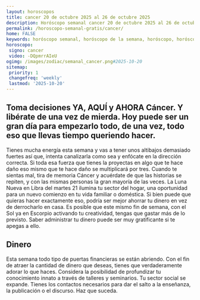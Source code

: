 ```yaml
---
layout: horoscopos
title: cancer 20 de octubre 2025 al 26 de octubre 2025 
description: Horóscopo semanal cancer 20 de octubre 2025 al 26 de octubre 2025. Toma decisiones YA, AQUÍ y AHORA Cáncer. Y libérate de una vez de mierda. Hoy puede ser un gran día para empezarlo todo, de una vez, todo eso que llevas tiempo queriendo hacer.
permalink: /horoscopo-semanal-gratis/cancer/
home: FALSE
keywords: horóscopo semanal, horóscopo de la semana, horóscopo, horóscopo gratis,horóscopos, horóscopo esperanza gracia, horoscopos cancer la semana, horóscopos gratis, Tarot, Astrologia, Zodíaco, cancer, horoscopo gratis, semanal
horoscopo:
 signo: cancer
 video: -DQpmrrAIeU
ogimg: /images/zodiac/semanal_cancer.png#2025-10-20
sitemap:
 priority: 1
 changefreq: 'weekly'
 lastmod: '2025-10-20'
---
```




## Toma decisiones YA, AQUÍ y AHORA Cáncer. Y libérate de una vez de mierda. Hoy puede ser un gran día para empezarlo todo, de una vez, todo eso que llevas tiempo queriendo hacer.

Tienes mucha energía esta semana y vas a tener unos altibajos demasiado fuertes así que, intenta canalizarla como sea y enfócate en la dirección correcta. Si toda esa fuerza que tienes la proyectas en algo que te hace daño eso mismo que te hace daño se multiplicará por tres. 
Cuando te sientas mal, tira de memoria Cáncer y acuérdate de que las historias se repiten, y con las mismas personas la gran mayoría de las veces.
La Luna Nueva en Libra del martes 21 ilumina tu sector del hogar, una oportunidad para un nuevo comienzo en tu vida familiar o doméstica. Si bien puede que quieras hacer exactamente eso, podría ser mejor ahorrar tu dinero en vez de derrocharlo en casa. Es posible que este mismo fin de semana, con el Sol ya en Escorpio activando tu creatividad, tengas que gastar más de lo previsto. Saber administrar tu dinero puede ser muy gratificante si te apegas a ello.

## Dinero

Esta semana todo tipo de puertas financieras se están abriendo. Con el fin de atraer la cantidad de dinero que deseas, tienes que verdaderamente adorar lo que haces. Considera la posibilidad de profundizar tu conocimiento innato a través de talleres y seminarios. Tu sector social se expande. Tienes los contactos necesarios para dar el salto a la enseñanza, la publicación o el discurso. Haz que suceda.